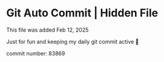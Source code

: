 # Git Auto Commit | Hidden File

This file was added Feb 12, 2025

Just for fun and keeping my daily git commit active 🤪

commit number: 83869
